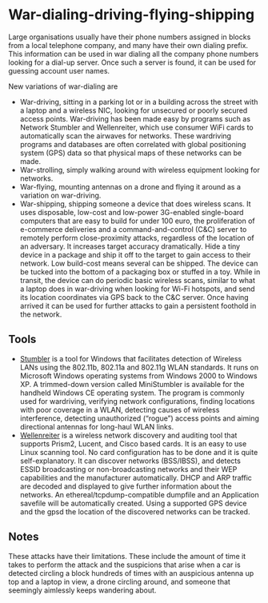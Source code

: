 # War-dialing-driving-flying-shipping

Large organisations usually have their phone numbers assigned in blocks from a local telephone company, and many have their own dialing prefix. This information can be used in war dialing all the company phone numbers looking for a dial-up server. Once such a server is found, it can be used for guessing account user names.

New variations of war-dialing are 

* War-driving, sitting in a parking lot or in a building across the street with a laptop and a wireless NIC, looking for unsecured or poorly secured access points. War-driving has been made easy by programs such as Network Stumbler and Wellenreiter, which use consumer WiFi cards to automatically scan the airwaves for networks. These wardriving programs and databases are often correlated with global positioning system (GPS) data so that physical maps of these networks can be made.
* War-strolling, simply walking around with wireless equipment looking for networks.
* War-flying, mounting antennas on a drone and flying it around as a variation on war-driving. 
* War-shipping, shipping someone a device that does wireless scans. It uses disposable, low-cost and low-power 3G-enabled single-board computers that are easy to build for under 100 euro, the proliferation of e-commerce deliveries and a command-and-control (C&C) server to remotely perform close-proximity attacks, regardless of the location of an adversary. It increases target accuracy dramatically. Hide a tiny device in a package and ship it off to the target to gain access to their network. Low build-cost means several can be shipped. The device can be tucked into the bottom of a packaging box or stuffed in a toy. While in transit, the device can do periodic basic wireless scans, similar to what a laptop does in war-driving when looking for Wi-Fi hotspots, and send its location coordinates via GPS back to the C&C server. Once having arrived it can be used for further attacks to gain a persistent foothold in the network. 

## Tools

* [Stumbler](http://www.netstumbler.com/) is a tool for Windows that facilitates detection of Wireless LANs using the 802.11b, 802.11a and 802.11g WLAN standards. It runs on Microsoft Windows operating systems from Windows 2000 to Windows XP. A trimmed-down version called MiniStumbler is available for the handheld Windows CE operating system. The program is commonly used for wardriving, verifying network configurations, finding locations with poor coverage in a WLAN, detecting causes of wireless interference, detecting unauthorized (“rogue”) access points and aiming directional antennas for long-haul WLAN links.
* [Wellenreiter](https://www.openhub.net/p/wellenreiter) is a wireless network discovery and auditing tool that supports Prism2, Lucent, and Cisco based cards. It is an easy to use Linux scanning tool. No card configuration has to be done and it is quite self-explanatory. It can discover networks (BSS/IBSS), and detects ESSID broadcasting or non-broadcasting networks and their WEP capabilities and the manufacturer automatically. DHCP and ARP traffic are decoded and displayed to give further information about the networks. An ethereal/tcpdump-compatible dumpfile and an Application savefile will be automatically created. Using a supported GPS device and the gpsd the location of the discovered networks can be tracked. 

## Notes

These attacks have their limitations. These include the amount of time it takes to perform the attack and the suspicions that arise when a car is detected circling a block hundreds of times with an auspicious antenna up top and a laptop in view, a drone circling around, and someone that seemingly aimlessly keeps wandering about.
